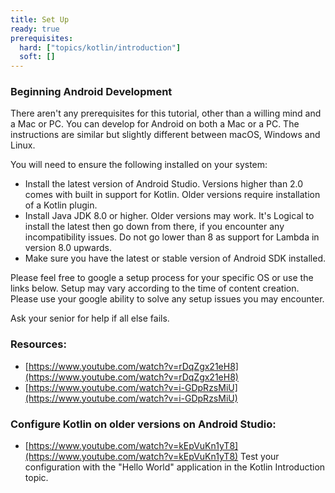 ```yaml
---
title: Set Up
ready: true
prerequisites:
  hard: ["topics/kotlin/introduction"]
  soft: []
---
```


### Beginning Android Development

There aren't any prerequisites for this tutorial, other than a willing mind and a Mac or PC. You can develop for Android on both a Mac or a PC. The instructions are similar but slightly different between macOS, Windows and Linux.

You will need to ensure the following installed on your system:

- Install the latest version of Android Studio. Versions higher than 2.0 comes with built in support for Kotlin. Older versions require installation of a Kotlin plugin.
- Install Java JDK 8.0 or higher. Older versions may work. It's Logical to install the latest then go down from there, if you encounter any incompatibility issues. Do not go lower than 8 as support for Lambda in version 8.0 upwards.
- Make sure you have the latest or stable version of Android SDK installed.

Please feel free to google a setup process for your specific OS or use the links below. Setup may vary according to the time of content creation. Please use your google ability to solve any setup issues you may encounter.

Ask your senior for help if all else fails.

### Resources:

- [https://www.youtube.com/watch?v=rDqZgx21eH8](https://www.youtube.com/watch?v=rDqZgx21eH8)
- [https://www.youtube.com/watch?v=i-GDpRzsMiU](https://www.youtube.com/watch?v=i-GDpRzsMiU)

### Configure Kotlin on older versions on Android Studio:

- [https://www.youtube.com/watch?v=kEpVuKn1yT8](https://www.youtube.com/watch?v=kEpVuKn1yT8)
Test your configuration with the &quot;Hello World&quot; application in the Kotlin Introduction topic.

